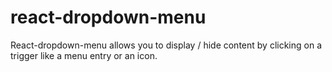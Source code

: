 # react-dropdown-menu
React-dropdown-menu allows you to display / hide content by clicking on a trigger like a menu entry or an icon.
